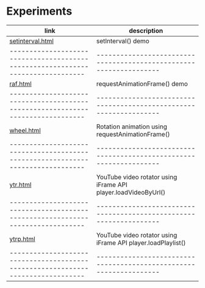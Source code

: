 # Experiments

| link    |   description |
|-------------------------------------------------------------------------------|------------------------------------------------------------------|
| [setinterval.html](https://amirlogic.github.io/experiments/setinterval.html)  | setInterval() demo                                               |
|-------------------------------------------------------------------------------|------------------------------------------------------------------|
| [raf.html](https://amirlogic.github.io/experiments/raf.html)                  | requestAnimationFrame() demo                                     |
|-------------------------------------------------------------------------------|------------------------------------------------------------------|
| [wheel.html](https://amirlogic.github.io/experiments/wheel.html)              | Rotation animation using requestAnimationFrame()                 |
|-------------------------------------------------------------------------------|------------------------------------------------------------------|
| [ytr.html](https://amirlogic.github.io/experiments/ytr.html)                  | YouTube video rotator using iFrame API player.loadVideoByUrl()   |
|-------------------------------------------------------------------------------|------------------------------------------------------------------|
| [ytrp.html](https://amirlogic.github.io/experiments/ytrp.html)                | YouTube video rotator using iFrame API player.loadPlaylist()     |
|-------------------------------------------------------------------------------|------------------------------------------------------------------|

